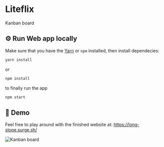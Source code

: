# Liteflix

Kanban board

## ⚙️ Run Web app locally

Make sure that you have the [Yarn](https://yarnpkg.com/en/) or `npm` installed, then install dependecies:

```sh
yarn install
```

or

```sh
npm install 
```

to finally run the app

```sh
npm start
```

## 👾 Demo

Feel free to play around with the finished website at: <https://long-slope.surge.sh/>

![Kanban board](https://user-images.githubusercontent.com/59458303/184375194-e9f6a1c5-e117-44f9-b1cd-a5c69d5518c8.png)
